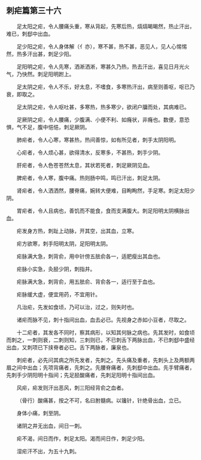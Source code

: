 ## 刺疟篇第三十六


&emsp;&emsp;足太阳之疟，令人腰痛头重，寒从背起，先寒后热，熇熇暍暍然，热止汗出，难已，刺郄中出血。

&emsp;&emsp;足少阳之疟，令人身体解（亻亦），寒不甚，热不甚，恶见人，见人心惕惕然，热多汗出甚，刺足少阳。

&emsp;&emsp;足阳明之疟，令人先寒，洒淅洒淅，寒甚久乃热，热去汗出，喜见日月光火气，乃快然。刺足阳明跗上。

&emsp;&emsp;足太阴之疟，令人不乐，好太息，不嗜食，多寒热汗出，病至则善呕，呕已乃衰，即取之。

&emsp;&emsp;足太阴之疟，令人呕吐甚，多寒热，热多寒少，欲闭户牖而处，其病难已。

&emsp;&emsp;足厥阴之疟，令人腰痛，少腹满、小便不利、如癃状，非癃也。数便，意恐惧，气不足，腹中悒悒，刺足厥阴。

&emsp;&emsp;肺疟者，令人心寒，寒甚热，热间善惊，如有所见者，刺手太阴阳明。

&emsp;&emsp;心疟者，令人烦心甚，欲得清水，反寒多，不甚热，刺手少阴。

&emsp;&emsp;肝疟者，令人色苍苍然太息，其状若死者，刺足厥阴见血。

&emsp;&emsp;脾疟者，令人寒，腹中痛。热则肠中鸣，鸣已汗出，刺足太阴。

&emsp;&emsp;肾疟者，令人洒洒然，腰脊痛，婉转大便难，目眴眴然，手足寒。刺足太阳少阴。

&emsp;&emsp;胃疟者，令人且病也，善饥而不能食，食而支满腹大。刺足阳明太阴横脉出血。

&emsp;&emsp;疟发身方热，刺趾上动脉，开其空，出其血，立寒。

&emsp;&emsp;疟方欲寒，刺手阳明太阴，足阳明太阴。

&emsp;&emsp;疟脉满大急，刺背俞，用中针傍五胠俞各一，适肥瘦出其血也。

&emsp;&emsp;疟脉小实急，灸胫少阴，刺指井。

&emsp;&emsp;疟脉满大急，刺背俞，用五胠俞、背俞各一，适行至于血也。

&emsp;&emsp;疟脉缓大虚，便宜用药，不宜用针。

&emsp;&emsp;凡治疟，先发如食顷，乃可以治，过之，则失时也。

&emsp;&emsp;诸疟而脉不见，刺十指间出血，血去必已。先视身之赤如小豆者，尽取之。

&emsp;&emsp;十二疟者，其发各不同时，察其病形，以知其何脉之病也。先其发时，如食顷而刺之，一刺则衰，二刺则知，三刺则已，不已刺舌下两脉出血，不已刺郄中盛经出血，又刺项已下挟脊者必已。舌下两脉者，廉泉也。

&emsp;&emsp;刺疟者，必先问其病之所先发者，先刺之。先头痛及重者，先刺头上及两额两眉之间中出血；先项背痛者，先刺之。先腰脊痛者，先刺郄中出血。先手臂痛者，先刺手少阴阳明十指间；先足胫酸痛者，先刺足阳明十指间出血。

&emsp;&emsp;风疟，疟发则汗出恶风，刺三阳经背俞之血者。

&emsp;&emsp;（骨行）酸痛甚，按之不可，名曰胕髓病。以镵针，针绝骨出血，立已。

&emsp;&emsp;身体小痛，刺至阴。

&emsp;&emsp;诸阴之井无出血，间日一刺。

&emsp;&emsp;疟不渴，间日而作，刺足太阳。渴而间日作，刺足少阳。

&emsp;&emsp;湿疟汗不出，为五十九刺。

